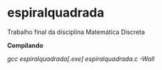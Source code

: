 # espiralquadrada

Trabalho final da disciplina Matemática Discreta

**Compilando**

_gcc espiralquadrada\[.exe] espiralquadrada.c -Wall_
